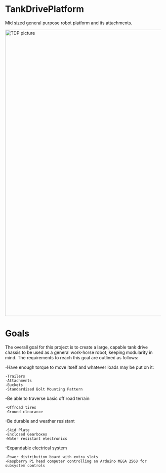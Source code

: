 # TankDrivePlatform
Mid sized general purpose robot platform and its attachments.

<img width="927" alt="TDP picture" src="https://github.com/user-attachments/assets/fc21cb75-32fa-48a9-9e93-b51e18124da0" />

# Goals
The overall goal for this project is to create a large, capable tank drive chassis to be used as a general work-horse robot, keeping modularity in mind.
The requirements to reach this goal are outlined as follows:

  -Have enough torque to move itself and whatever loads may be put on it:
  
    -Trailers
    -Attachments
    -Buckets
    -Standardized Bolt Mounting Pattern

  -Be able to traverse basic off road terrain

    -Offroad tires
    -Ground clearance

  -Be durable and weather resistant

    -Skid Plate
    -Enclosed Gearboxes
    -Water resistant electronics

  -Expandable electrical system

    -Power distribution board with extra slots
    -Raspberry Pi head computer controlling an Arduino MEGA 2560 for subsystem controls
